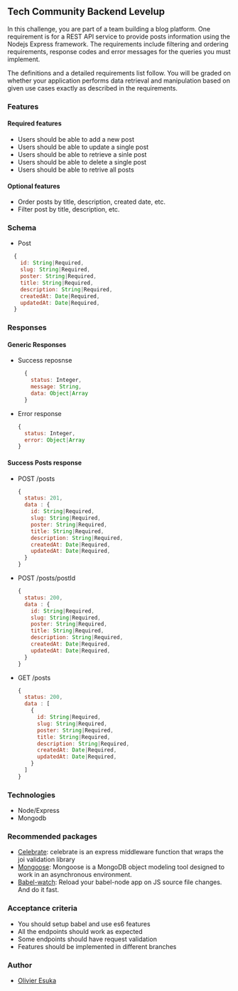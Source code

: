 ## Tech Community Backend Levelup

In this challenge, you are part of a team building a blog platform. One requirement is for a REST API service to provide posts information using the Nodejs Express framework. The requirements include filtering and ordering requirements, response codes and error messages for the queries you must implement.

The definitions and a detailed requirements list follow. You will be graded on whether your application performs data retrieval and manipulation based on given use cases exactly as described in the requirements.

### Features
#### Required features
- Users should be able to add a new post
- Users should be able to update a single post
- Users should be able to retrieve a sinle post
- Users should be able to delete a single post
- Users should be able to retrive all posts

#### Optional features
- Order posts by title, description, created date, etc.
- Filter post by title, description, etc.
  
### Schema
- Post
```js
  {
    id: String|Required,
    slug: String|Required,
    poster: String|Required,
    title: String|Required,
    description: String|Required,
    createdAt: Date|Required,
    updatedAt: Date|Required,
  }
```
### Responses
#### Generic Responses
- Success reposnse
  ```js
    {
      status: Integer,
      message: String,
      data: Object|Array
    }
  ```

- Error response
  ```js
  {
    status: Integer,
    error: Object|Array
  }
  ```

#### Success Posts response
- POST /posts
  ```js
  {
    status: 201,
    data : {
      id: String|Required,
      slug: String|Required,
      poster: String|Required,
      title: String|Required,
      description: String|Required,
      createdAt: Date|Required,
      updatedAt: Date|Required,
    }
  }
  ```
- POST /posts/postId
  ```js
  {
    status: 200,
    data : {
      id: String|Required,
      slug: String|Required,
      poster: String|Required,
      title: String|Required,
      description: String|Required,
      createdAt: Date|Required,
      updatedAt: Date|Required,
    }
  }
  ```
- GET /posts
  ```js
  {
    status: 200,
    data : [
      {
        id: String|Required,
        slug: String|Required,
        poster: String|Required,
        title: String|Required,
        description: String|Required,
        createdAt: Date|Required,
        updatedAt: Date|Required,
      }
    ]
  }
  ```

### Technologies
  - Node/Express
  - Mongodb


### Recommended packages
  - [Celebrate](https://www.npmjs.com/package/celebrate): celebrate is an express middleware function that wraps the joi validation library
  - [Mongoose](https://www.npmjs.com/package/mongoose): Mongoose is a MongoDB object modeling tool designed to work in an asynchronous environment.
  - [Babel-watch](https://www.npmjs.com/package/babel-watch): Reload your babel-node app on JS source file changes. And do it fast.


### Acceptance criteria
- You should setup babel and use es6 features
- All the endpoints should work as expected
- Some endpoints should have request validation
- Features should be implemented in different branches


### Author
- [Olivier Esuka](https://github.com/oesukam)
